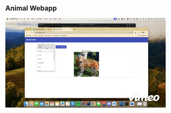 ## Animal Webapp
![Webapp function](https://github.com/caremackin/animal-webapp-project/blob/main/animal_webapp/gif/undefined-high.gif)
